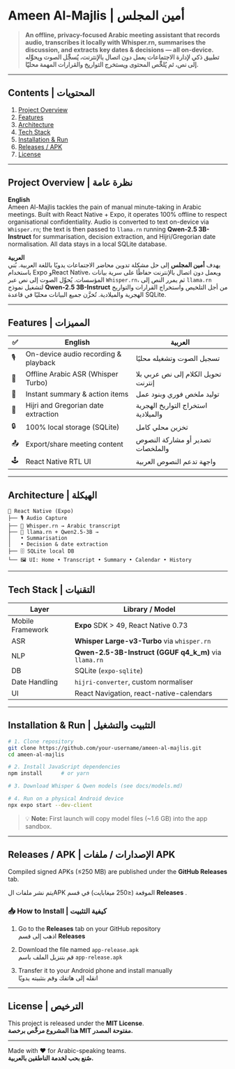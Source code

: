 # Ameen Al-Majlis | أمين المجلس

> **An offline, privacy-focused Arabic meeting assistant that records audio, transcribes it locally with Whisper.rn, summarises the discussion, and extracts key dates & decisions — all on-device.**  
> **تطبيق ذكي لإدارة الاجتماعات يعمل دون اتصال بالإنترنت، يُسجِّل الصوت ويحوِّله إلى نص، ثم يُلخِّص المحتوى ويستخرج التواريخ والقرارات المهمة محليًا.**

---

## Contents | المحتويات
1. [Project Overview](#project-overview--نظرة-عامة)  
2. [Features](#features--المميزات)  
3. [Architecture](#architecture--الهيكلة)  
4. [Tech Stack](#tech-stack--التقنيات)  
5. [Installation & Run](#installation--run--التثبيت-والتشغيل)  
6. [Releases / APK](#releases--apk--الإصدارات--apk)  
7. [License](#license--الترخيص)  

---

## Project Overview | نظرة عامة

**English**  
Ameen Al-Majlis tackles the pain of manual minute-taking in Arabic meetings. Built with React Native + Expo, it operates 100% offline to respect organisational confidentiality. Audio is converted to text on-device via `Whisper.rn`; the text is then passed to `llama.rn` running **Qwen-2.5 3B-Instruct** for summarisation, decision extraction, and Hijri/Gregorian date normalisation. All data stays in a local SQLite database.

**العربية**  
يهدف **أمين المجلس** إلى حل مشكلة تدوين محاضر الاجتماعات يدويًا باللغة العربية. بُني باستخدام Expo وReact Native، ويعمل دون اتصال بالإنترنت حفاظًا على سرية بيانات المؤسسات. يُحوِّل الصوت إلى نص عبر `Whisper.rn`، ثم يمرر النص إلى `llama.rn` لتشغيل نموذج **Qwen-2.5 3B-Instruct** من أجل التلخيص واستخراج القرارات والتواريخ الهجرية والميلادية. تُخزَّن جميع البيانات محليًا في قاعدة SQLite.

---

## Features | المميزات

| ✅ | English                               | العربية                              |
|----|---------------------------------------|---------------------------------------|
| 🎙️ | On-device audio recording & playback | تسجيل الصوت وتشغيله محليًا           |
| 📝 | Offline Arabic ASR (Whisper Turbo)   | تحويل الكلام إلى نص عربي بلا إنترنت |
| 📰 | Instant summary & action items       | توليد ملخص فوري وبنود عمل            |
| 📅 | Hijri and Gregorian date extraction  | استخراج التواريخ الهجرية والميلادية |
| 🔒 | 100% local storage (SQLite)          | تخزين محلي كامل                      |
| 📤 | Export/share meeting content         | تصدير أو مشاركة النصوص والملخصات    |
| 🕹️ | React Native RTL UI                  | واجهة تدعم النصوص العربية            |

---

## Architecture | الهيكلة

```
📱 React Native (Expo)
├── 🎙️ Audio Capture
├── 🤖 Whisper.rn → Arabic transcript
├── 🦙 llama.rn + Qwen2.5-3B →
│   • Summarisation
│   • Decision & date extraction
├── 🗄️ SQLite local DB
└── 🖼️ UI: Home • Transcript • Summary • Calendar • History
```

---

## Tech Stack | التقنيات

| Layer            | Library / Model                          |
|------------------|-------------------------------------------|
| Mobile Framework | **Expo** SDK > 49, React Native 0.73     |
| ASR              | **Whisper Large-v3-Turbo** via `whisper.rn` |
| NLP              | **Qwen-2.5-3B-Instruct (GGUF q4_k_m)** via `llama.rn` |
| DB               | SQLite (`expo-sqlite`)                   |
| Date Handling    | `hijri-converter`, custom normaliser     |
| UI               | React Navigation, react-native-calendars |

---

## Installation & Run | التثبيت والتشغيل

```bash
# 1. Clone repository
git clone https://github.com/your-username/ameen-al-majlis.git
cd ameen-al-majlis

# 2. Install JavaScript dependencies
npm install      # or yarn

# 3. Download Whisper & Qwen models (see docs/models.md)

# 4. Run on a physical Android device
npx expo start --dev-client
```

> 💡 **Note:** First launch will copy model files (~1.6 GB) into the app sandbox.

---
## Releases / APK | الإصدارات / ملفات APK

Compiled signed APKs (≤250 MB) are published under the **GitHub Releases** tab.

يتم نشر ملفات الAPK الموقعة (≤250 ميغابايت) في قسم **Releases** .

### 📥 How to Install | كيفية التثبيت

1. Go to the **Releases** tab on your GitHub repository  
   اذهب إلى قسم **Releases**   

2. Download the file named `app-release.apk`  
   قم بتنزيل الملف باسم `app-release.apk`

3. Transfer it to your Android phone and install manually  
   انقله إلى هاتفك وقم بتثبيته يدويًا 

---

## License | الترخيص

This project is released under the **MIT License**.  
**هذا المشروع مرخَّص برخصة MIT مفتوحة المصدر.**

---

Made with ❤️ for Arabic-speaking teams.  
**صُنع بحب لخدمة الناطقين بالعربية.**


